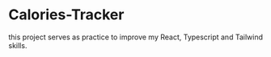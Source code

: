# Calories-Tracker
this project serves as practice to improve my React, Typescript and Tailwind skills.
